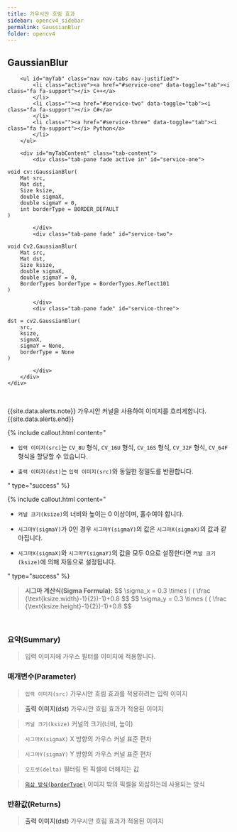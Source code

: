 ```yaml
---
title: 가우시안 흐림 효과
sidebar: opencv4_sidebar
permalink: GaussianBlur
folder: opencv4
---
```


<div class="row">
    <div class="col-lg-12">
        <h2 class="page-header">GaussianBlur</h2>
    </div>
    <div class="col-lg-12">

        <ul id="myTab" class="nav nav-tabs nav-justified">
            <li class="active"><a href="#service-one" data-toggle="tab"><i class="fa fa-support"></i> C++</a>
            </li>
            <li class=""><a href="#service-two" data-toggle="tab"><i class="fa fa-support"></i> C#</a>
            </li>
            <li class=""><a href="#service-three" data-toggle="tab"><i class="fa fa-support"></i> Python</a>
            </li>
        </ul>

        <div id="myTabContent" class="tab-content">
            <div class="tab-pane fade active in" id="service-one">
<pre class="prettyprint"><code class="language-cpp">void cv::GaussianBlur(
    Mat src,
    Mat dst,
    Size ksize,
    double sigmaX,
    double sigmaY = 0,
    int borderType = BORDER_DEFAULT
)</code></pre>
            </div>
            <div class="tab-pane fade" id="service-two">
<pre class="prettyprint"><code class="language-cs">void Cv2.GaussianBlur(
    Mat src,
    Mat dst,
    Size ksize,
    double sigmaX,
    double sigmaY = 0,
    BorderTypes borderType = BorderTypes.Reflect101
)</code></pre>
            </div>
            <div class="tab-pane fade" id="service-three">
<pre class="prettyprint"><code class="language-py">dst = cv2.GaussianBlur(
    src,
    ksize,
    sigmaX,
    sigmaY = None,
    borderType = None
)</code></pre>
            </div>
        </div>
    </div>
</div>

<br>

{{site.data.alerts.note}}
가우시안 커널을 사용하여 이미지를 흐리게합니다.
{{site.data.alerts.end}}

{% include callout.html content="

- `입력 이미지(src)`는 `CV_8U` 형식, `CV_16U` 형식, `CV_16S` 형식, `CV_32F` 형식, `CV_64F` 형식을 할당할 수 있습니다.
  
- `출력 이미지(dst)`는 `입력 이미지(src)`와 동일한 정밀도를 반환합니다.
  
" type="success" %}

{% include callout.html content="

- `커널 크기(ksize)`의 너비와 높이는 0 이상이며, 홀수여야 합니다.
  
- `시그마Y(sigmaY)`가 0인 경우 `시그마Y(sigmaY)`의 값은 `시그마X(sigmaX)`의 값과 같아집니다.
  
- `시그마X(sigmaX)`와 `시그마Y(sigmaY)`의 값을 모두 0으로 설정한다면 `커널 크기(ksize)`에 의해 자동으로 설정됩니다.

" type="success" %}

<blockquote class="formula">
<b>시그마 계산식(Sigma Formula):</b>
$$ \sigma_x = 0.3 \times ( ( \frac {\text{ksize.width}-1}{2})-1)+0.8 $$
$$ \sigma_y = 0.3 \times ( ( \frac {\text{ksize.height}-1}{2})-1)+0.8 $$
</blockquote>

<br>

### 요약(Summary)

> 입력 이미지에 가우스 필터를 이미지에 적용합니다.

### 매개변수(Parameter)

> `입력 이미지(src)` 가우시안 흐림 효과를 적용하려는 입력 이미지

> <a data-toggle="tooltip" data-original-title="{{site.data.glossary.only_C_CS}}">출력 이미지(dst)</a> 가우시안 흐림 효과가 적용된 이미지

> `커널 크기(ksize)` 커널의 크기(너비, 높이)

> `시그마X(sigmaX)` X 방향의 가우스 커널 표준 편차

> `시그마Y(sigmaY)` Y 방향의 가우스 커널 표준 편차

> `오프셋(delta)` 필터링 된 픽셀에 더해지는 값

> [`외삽 방식(borderType)`](BorderTypes) 이미지 밖의 픽셀을 외삽하는데 사용되는 방식

### 반환값(Returns)

> <a data-toggle="tooltip" data-original-title="{{site.data.glossary.only_Python}}">출력 이미지(dst)</a> 가우시안 흐림 효과가 적용된 이미지